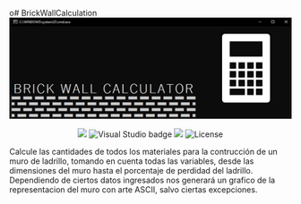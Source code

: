 o# BrickWallCalculation
![Portada Readme](https://github.com/ComputacionalJosue/BrickWallCalculator/blob/master/Docs/Cover%20image.jpg)
<div align="center">
  <img src="https://img.shields.io/badge/C%23-239120?style=for-the-badge&logo=c-sharp&logoColor=white">
  <img src="https://img.shields.io/badge/Visual_Studio-5C2D91?style=for-the-badge&logo=visual%20studio&logoColor=white" alt="Visual Studio badge">
  <img src="https://img.shields.io/badge/GIT-E44C30?style=for-the-badge&logo=git&logoColor=white">
  <img src="https://img.shields.io/github/license/ComputacionalJosue/BrickWallCalculator.svg" alt="License">
</div>

Calcule las cantidades de todos los materiales para la contrucción de un muro de ladrillo, tomando en cuenta todas las variables, desde las dimensiones del muro hasta el porcentaje de perdidad del ladrillo. Dependiendo de ciertos datos ingresados nos generará un grafico de la representacion del muro con arte ASCII, salvo ciertas excepciones.
